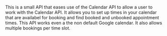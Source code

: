 This is a small API that eases use of the Calendar API to allow a user to work with the Calendar API. It allows you to set up times in your calendar that are availabel for booking and find booked and unbooked appointment times.
This API works even a the non default Google calendar. It also allows multiple bookings per time slot.